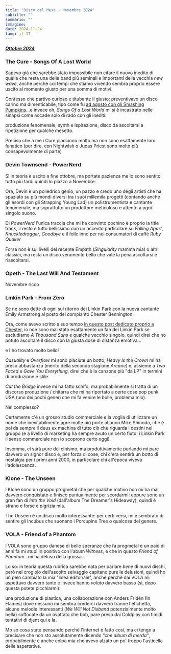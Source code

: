 ```yaml
---
title: "Disco del Mese - Novembre 2024"
subtitle: ""
sommario: ""
immagine:
date: 2024-11-24
lang: it-IT
---
```


[_**Ottobre 2024**_](/posts/ita/disco-del-mese-10-2024)

### The Cure - Songs Of A Lost World

Sapevo già che sarebbe stato impossibile non citare il nuovo inedito di quella che resta una delle band più seminali e importanti della vecchia _new wave_, anche perché coi tempi che stiamo vivendo sembra proprio essere uscito al momento giusto per una somma di motivi.

Confesso che partivo curioso e titubante il giusto: preventivavo un disco carino ma dimenticabile, tipo come fu [ad agosto con gli Smashing Pumpkins](/posts/ita/disco-del-mese-08-2024/)...e invece oh, _Songs Of a Lost World_ mi si è incastrato nelle sinapsi come accade solo di rado con gli inediti:

produzione fenomenale, synth e ispirazione, disco da ascoltarsi a ripetizione per qualche mesetto.

Preciso che a me i Cure piacciono molto ma non sono esattamente loro fanatico (per dire, con Nightwish o Judas Priest sono molto più consapevolmente di parte)

### Devin Townsend - PowerNerd 

Sì in teoria è uscito a fine ottobre, ma portate pazienza me lo sono sentito tutto più tardi quindi lo piazzo a Novembre: 

Ora, Devin è un poliedrico genio, un pazzo e credo uno degli artisti che ha spaziato su più mondi diversi tra i suoi millemila progetti (contando anche gli esordi con gli Strapping Young Lad) un polistrumentista e cantante fenomenale, ma soprattutto un produttore meticoloso e attento a ogni singolo suono. 

Di _PowerNerd_ l'unica traccia che mi ha convinto pochino è proprio la title track, il resto è tutto bellissimo con un accento particolare su _Falling Apart_, _Knuckledragger_, _Goodbye_ e il folle inno per noi consumatori di caffè _Ruby Quaker_

Forse non è sui livelli del recente Empath (_Singularity_ mamma mia) o altri classici, ma resta un disco veramente bello che vale la pena ascoltarsi e riascoltarsi.

### Opeth - The Last Will And Testament

Novembre ricco 

### Linkin Park - From Zero

Se ne sono dette di ogni sul ritorno dei Linkin Park con la nuova cantante Emily Armstrong al posto del compianto Chester Bennington. 

Ora, come avevo scritto a suo tempo [in questo post dedicato proprio a Chester](/posts/ita/chester-bennington/), io non sono mai stato esattamente un fan dei Linkin Park se escludiamo _A Thousand Suns_ e qualche vecchio singolo, quindi direi che ho potuto ascoltare il disco con la giusta dose di distanza emotiva...

e l'ho trovato molto bello! 

_Casuality_ e _Overflow_ mi sono piaciute un botto, _Heavy Is the Crown_ mi ha preso abbastanza (merito della seconda stagione _Arcane_) e, assieme a _Two Faced_ e _Gave You Everything_, direi che è la canzone più "da LP" in termini di produzione e stile. 

_Cut the Bridge_ invece mi ha fatto schifo, ma probabilmente si tratta di un discorso produzione / chitarra che mi ha riportato a certe cose pop punk USA (uno dei pochi generi che mi fa venire le bolle, problema mio).

Nel complesso? 

Certamente c'è un grosso studio commerciale e la voglia di utilizzare un nome che inevitabilmente apre molte più porte al buon Mike Shinoda, che è poi da sempre il deus ex machina di tutto ciò che riguarda i destini nel gruppo (e a livello di marketing ha sempre avuto un certo fiuto: i Linkin Park il senso commerciale non lo scoprono certo oggi).

Insomma, ci sarà pure del cinismo, ma produttivamente parlando mi pare davvero un signor disco e, per forza di cose, chi c'era sentirà un botto di nostalgia per i primi anni 2000, in particolare chi all'epoca viveva l'adolescenza.

### Klone - The Unseen

I Klone sono un gruppo progmetal che per qualche motivo non mi ha mai davvero conquistato e finisco puntualmente per scordarmi: eppure sono un gran fan di _Into the Void_ (dall'album The Dreamer's Hideaway), quindi è strano e forse è pigrizia mia.

The Unseen è un disco molto interessante: per certi versi, mi è sembrato di sentire gli Incubus che suonano i Porcupine Tree o qualcosa del genere.

### VOLA - Friend of a Phantom

I VOLA sono gruppo danese di belle speranze che fa progmetal e un paio di anni fa mi stupì in positivo con l'abum _Witness_, e che in questo _Friend of Phantom_...mi ha deluso della grossa.

Lo so: in teoria questa rubrica sarebbe nata per parlare _bene_ di nuovi dischi, però nel crogiolo dell'ascolto selvaggio capitano pure le delusioni, quindi ho un pelo cambiato la mia "linea editoriale", anche perché dai VOLA mi aspettavo davvero tanto e invece hanno _volato_ davvero basso (sì, dopo questa potete picchiarmi):

una produzione di plastica, una collaborazione con Anders Fridén (In Flames) dove nessuno mi sembra crederci davvero tranne l'etichetta, alcune melodie interessanti (_We Will Not Disband_ potenzialmente molto bella) soffocate da un ovattato che boh, pare preso dai Coldplay con timidi tentativi di djent qui e la.

Mo so cosa state pensando perché l'internet è fatto così, ma ci tengo a precisare che non sto assolutamente dicendo _"che album di merda"_, probabilmente è anche colpa mia che avevo alzato un po' troppo l'asticella delle aspettative.